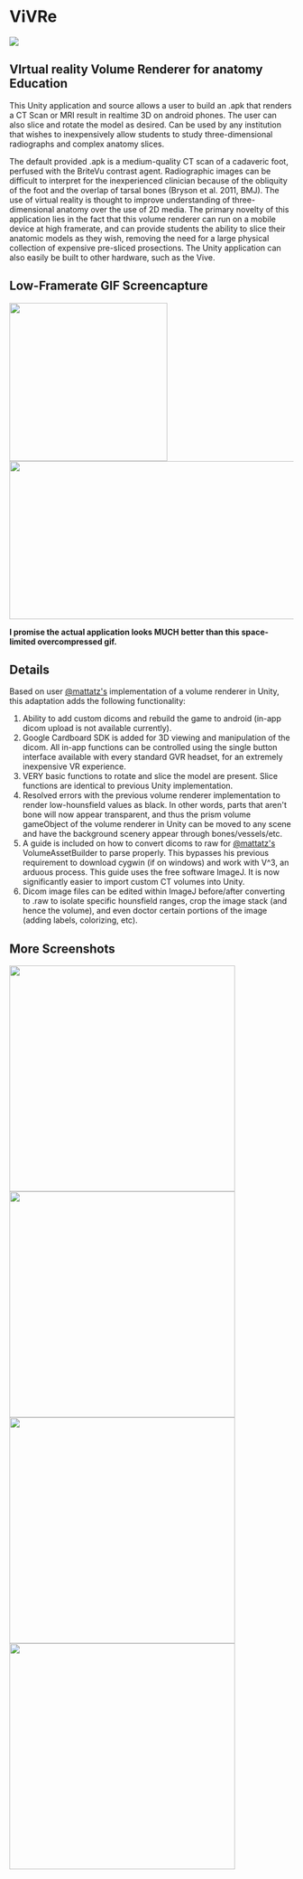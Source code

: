 # ViVRe

<img src="https://github.com/malyalar/ViVRe/blob/master/Android%20builds%20and%20images/Figure%203_155x75mm_300dpi.png" />

## VIrtual reality Volume Renderer for anatomy Education

This Unity application and source allows a user to build an .apk that renders a CT Scan or MRI result in realtime 3D on android phones. The user can also slice and rotate the model as desired. Can be used by any institution that wishes to inexpensively allow students to study three-dimensional radiographs and complex anatomy slices. 

The default provided .apk is a medium-quality CT scan of a cadaveric foot, perfused with the BriteVu contrast agent. Radiographic images can be difficult to interpret for the inexperienced clinician because of the obliquity of the foot and the overlap of tarsal bones (Bryson et al. 2011, BMJ). The use of virtual reality is thought to improve understanding of three-dimensional anatomy over the use of 2D media. The primary novelty of this application lies in the fact that this volume renderer can run on a mobile device at high framerate, and can provide students the ability to slice their anatomic models as they wish, removing the need for a large physical collection of expensive pre-sliced prosections. The Unity application can also easily be built to other hardware, such as the Vive.

## Low-Framerate GIF Screencapture

<p float="left">
<img src="https://github.com/malyalar/VR-Volume-Renderer/blob/master/paper/Figure%201_55x55mm_300dpi.png" width="280" height="280" />
<img src="https://github.com/malyalar/ViVRe/blob/master/Android%20builds%20and%20images/VRVR.gif" width="600" height="280" />
</p>

**I promise the actual application looks MUCH better than this space-limited overcompressed gif.**

## Details

Based on user [@mattatz's](https://github.com/mattatz/unity-volume-rendering) implementation of a volume renderer in Unity, this adaptation adds the following functionality:

1. Ability to add custom dicoms and rebuild the game to android (in-app dicom upload is not available currently).
2. Google Cardboard SDK is added for 3D viewing and manipulation of the dicom. All in-app functions can be controlled using the single button interface available with every standard GVR headset, for an extremely inexpensive VR experience.
3. VERY basic functions to rotate and slice the model are present. Slice functions are identical to previous Unity implementation.
4. Resolved errors with the previous volume renderer implementation to render low-hounsfield values as black. In other words, parts that aren't bone will now appear transparent, and thus the prism volume gameObject of the volume renderer in Unity can be moved to any scene and have the background scenery appear through bones/vessels/etc.
5. A guide is included on how to convert dicoms to raw for [@mattatz's](https://github.com/mattatz/unity-volume-rendering) VolumeAssetBuilder to parse properly. This bypasses his previous requirement to download cygwin (if on windows) and work with V^3, an arduous process. This guide uses the free software ImageJ. It is now significantly easier to import custom CT volumes into Unity.
6. Dicom image files can be edited within ImageJ before/after converting to .raw to isolate specific hounsfield ranges, crop the image stack (and hence the volume), and even doctor certain portions of the image (adding labels, colorizing, etc).

## More Screenshots
<p float="left">
<img src="https://github.com/malyalar/ViVRe/blob/master/Android%20builds%20and%20images/vasculature%20and%20bone.png" width=400 />
<img src="https://github.com/malyalar/ViVRe/blob/master/Android%20builds%20and%20images/skin%20foot.png" width=400 />
<img src="https://github.com/malyalar/ViVRe/blob/master/Android%20builds%20and%20images/head%20and%20torso.png" width=400 />
<img src="https://github.com/malyalar/ViVRe/blob/master/Android%20builds%20and%20images/cut%20foot.png" width=400 />
</p>
